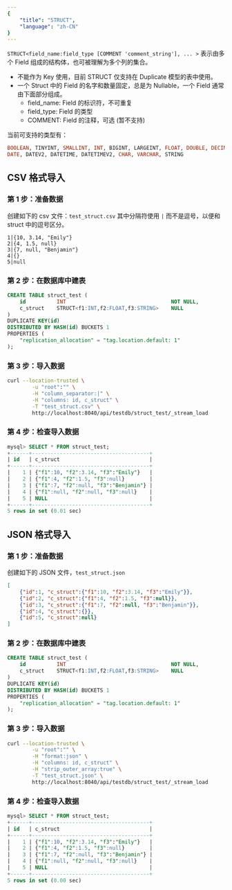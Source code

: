 ```yaml
---
{
    "title": "STRUCT",
    "language": "zh-CN"
}
---
```


`STRUCT<field_name:field_type [COMMENT 'comment_string'], ... >` 表示由多个 Field 组成的结构体，也可被理解为多个列的集合。

- 不能作为 Key 使用，目前 STRUCT 仅支持在 Duplicate 模型的表中使用。
- 一个 Struct 中的 Field 的名字和数量固定，总是为 Nullable，一个 Field 通常由下面部分组成。
  - field_name: Field 的标识符，不可重复
  - field_type: Field 的类型
  - COMMENT: Field 的注释，可选 (暂不支持)

当前可支持的类型有：

```sql
BOOLEAN, TINYINT, SMALLINT, INT, BIGINT, LARGEINT, FLOAT, DOUBLE, DECIMAL, DECIMALV3,
DATE, DATEV2, DATETIME, DATETIMEV2, CHAR, VARCHAR, STRING
```

## CSV 格式导入

### 第 1 步：准备数据

创建如下的 csv 文件：`test_struct.csv`
其中分隔符使用 `|` 而不是逗号，以便和 struct 中的逗号区分。

```
1|{10, 3.14, "Emily"}
2|{4, 1.5, null}
3|{7, null, "Benjamin"}
4|{}
5|null
```

### 第 2 步：在数据库中建表

```sql
CREATE TABLE struct_test (
    id          INT                                  NOT NULL,
    c_struct    STRUCT<f1:INT,f2:FLOAT,f3:STRING>    NULL
)
DUPLICATE KEY(id)
DISTRIBUTED BY HASH(id) BUCKETS 1
PROPERTIES (
    "replication_allocation" = "tag.location.default: 1"
);
```

### 第 3 步：导入数据

```bash
curl --location-trusted \
        -u "root":"" \
        -H "column_separator:|" \
        -H "columns: id, c_struct" \
        -T "test_struct.csv" \
        http://localhost:8040/api/testdb/struct_test/_stream_load
```

### 第 4 步：检查导入数据

```sql
mysql> SELECT * FROM struct_test;
+------+--------------------------------------+
| id   | c_struct                             |
+------+--------------------------------------+
|    1 | {"f1":10, "f2":3.14, "f3":"Emily"}   |
|    2 | {"f1":4, "f2":1.5, "f3":null}        |
|    3 | {"f1":7, "f2":null, "f3":"Benjamin"} |
|    4 | {"f1":null, "f2":null, "f3":null}    |
|    5 | NULL                                 |
+------+--------------------------------------+
5 rows in set (0.01 sec)
```

## JSON 格式导入

### 第 1 步：准备数据

创建如下的 JSON 文件，`test_struct.json`

```json
[
    {"id":1, "c_struct":{"f1":10, "f2":3.14, "f3":"Emily"}},
    {"id":2, "c_struct":{"f1":4, "f2":1.5, "f3":null}},
    {"id":3, "c_struct":{"f1":7, "f2":null, "f3":"Benjamin"}},
    {"id":4, "c_struct":{}},
    {"id":5, "c_struct":null}
]
```

### 第 2 步：在数据库中建表

```sql
CREATE TABLE struct_test (
    id          INT                                  NOT NULL,
    c_struct    STRUCT<f1:INT,f2:FLOAT,f3:STRING>    NULL
)
DUPLICATE KEY(id)
DISTRIBUTED BY HASH(id) BUCKETS 1
PROPERTIES (
    "replication_allocation" = "tag.location.default: 1"
);
```

### 第 3 步：导入数据

```bash
curl --location-trusted \
        -u "root":"" \
        -H "format:json" \
        -H "columns: id, c_struct" \
        -H "strip_outer_array:true" \
        -T "test_struct.json" \
        http://localhost:8040/api/testdb/struct_test/_stream_load
```

### 第 4 步：检查导入数据

```sql
mysql> SELECT * FROM struct_test;
+------+--------------------------------------+
| id   | c_struct                             |
+------+--------------------------------------+
|    1 | {"f1":10, "f2":3.14, "f3":"Emily"}   |
|    2 | {"f1":4, "f2":1.5, "f3":null}        |
|    3 | {"f1":7, "f2":null, "f3":"Benjamin"} |
|    4 | {"f1":null, "f2":null, "f3":null}    |
|    5 | NULL                                 |
+------+--------------------------------------+
5 rows in set (0.00 sec)
```
